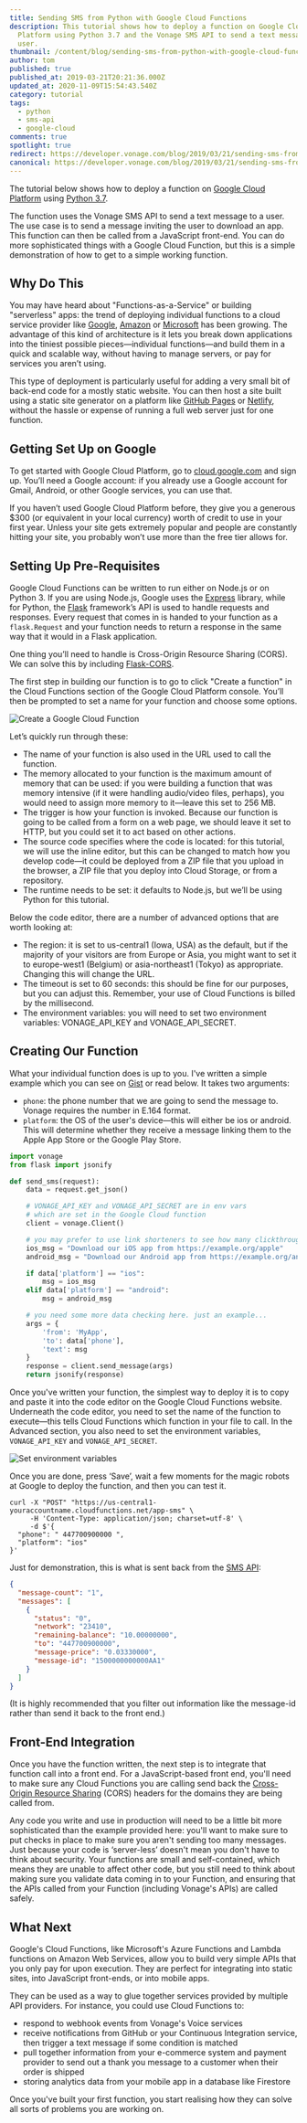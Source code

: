 ```yaml
---
title: Sending SMS from Python with Google Cloud Functions
description: This tutorial shows how to deploy a function on Google Cloud
  Platform using Python 3.7 and the Vonage SMS API to send a text message to a
  user.
thumbnail: /content/blog/sending-sms-from-python-with-google-cloud-functions-dr/Blog_Google-Cloud_SMS_1200x600-1.png
author: tom
published: true
published_at: 2019-03-21T20:21:36.000Z
updated_at: 2020-11-09T15:54:43.540Z
category: tutorial
tags:
  - python
  - sms-api
  - google-cloud
comments: true
spotlight: true
redirect: https://developer.vonage.com/blog/2019/03/21/sending-sms-from-python-with-google-cloud-functions-dr
canonical: https://developer.vonage.com/blog/2019/03/21/sending-sms-from-python-with-google-cloud-functions-dr
---
```

The tutorial below shows how to deploy a function on [Google Cloud Platform](https://cloud.google.com/) using [Python 3.7](https://www.python.org/).

The function uses the Vonage SMS API to send a text message to a user. The use case is to send a message inviting the user to download an app. This function can then be called from a JavaScript front-end. You can do more sophisticated things with a Google Cloud Function, but this is a simple demonstration of how to get to a simple working function.

## Why Do This

You may have heard about "Functions-as-a-Service" or building "serverless" apps: the trend of deploying individual functions to a cloud service provider like [Google](https://cloud.google.com/), [Amazon](https://aws.amazon.com/) or [Microsoft](https://azure.microsoft.com) has been growing. The advantage of this kind of architecture is it lets you break down applications into the tiniest possible pieces—individual functions—and build them in a quick and scalable way, without having to manage servers, or pay for services you aren’t using.

This type of deployment is particularly useful for adding a very small bit of back-end code for a mostly static website. You can then host a site built using a static site generator on a platform like [GitHub Pages](https://pages.github.com/) or [Netlify](https://www.netlify.com/), without the hassle or expense of running a full web server just for one function.

## Getting Set Up on Google

To get started with Google Cloud Platform, go to [cloud.google.com](https://cloud.google.com) and sign up. You’ll need a Google account: if you already use a Google account for Gmail, Android, or other Google services, you can use that.

If you haven’t used Google Cloud Platform before, they give you a generous $300 (or equivalent in your local currency) worth of credit to use in your first year. Unless your site gets extremely popular and people are constantly hitting your site, you probably won’t use more than the free tier allows for.

<sign-up></sign-up>

## Setting Up Pre-Requisites

Google Cloud Functions can be written to run either on Node.js or on Python 3. If you are using Node.js, Google uses the [Express](https://expressjs.com/) library, while for Python, the [Flask](http://flask.pocoo.org/) framework’s API is used to handle requests and responses. Every request that comes in is handed to your function as a `flask.Request` and your function needs to return a response in the same way that it would in a Flask application.

One thing you’ll need to handle is Cross-Origin Resource Sharing (CORS). We can solve this by including [Flask-CORS](https://flask-cors.readthedocs.io/en/latest/).

The first step in building our function is to go to click "Create a function" in the Cloud Functions section of the Google Cloud Platform console. You’ll then be prompted to set a name for your function and choose some options.

![Create a Google Cloud Function](/content/blog/sending-sms-from-python-with-google-cloud-functions/creating-function.png "Create a Google Cloud Function")

Let’s quickly run through these:

* The name of your function is also used in the URL used to call the function.
* The memory allocated to your function is the maximum amount of memory that can be used: if you were building a function that was memory intensive (if it were handling audio/video files, perhaps), you would need to assign more memory to it—leave this set to 256 MB.
* The trigger is how your function is invoked. Because our function is going to be called from a form on a web page, we should leave it set to HTTP, but you could set it to act based on other actions.
* The source code specifies where the code is located: for this tutorial, we will use the inline editor, but this can be changed to match how you develop code—it could be deployed from a ZIP file that you upload in the browser, a ZIP file that you deploy into Cloud Storage, or from a repository.
* The runtime needs to be set: it defaults to Node.js, but we’ll be using Python for this tutorial.

Below the code editor, there are a number of advanced options that are worth looking at:

* The region: it is set to us-central1 (Iowa, USA) as the default, but if the majority of your visitors are from Europe or Asia, you might want to set it to europe-west1 (Belgium) or asia-northeast1 (Tokyo) as appropriate. Changing this will change the URL.
* The timeout is set to 60 seconds: this should be fine for our purposes, but you can adjust this. Remember, your use of Cloud Functions is billed by the millisecond.
* The environment variables: you will need to set two environment variables: VONAGE_API_KEY and VONAGE_API_SECRET.

## Creating Our Function

What your individual function does is up to you. I've written a simple example which you can see on [Gist](https://gist.github.com/tommorris/c6f0353612c6dc57cc1395e4da0637df) or read below. It takes two arguments:

* `phone`: the phone number that we are going to send the message to. Vonage requires the number in E.164 format.
* `platform`: the OS of the user's device—this will either be ios or android. This will determine whether they receive a message linking them to the Apple App Store or the Google Play Store.

```python
import vonage
from flask import jsonify

def send_sms(request):
    data = request.get_json()

    # VONAGE_API_KEY and VONAGE_API_SECRET are in env vars
    # which are set in the Google Cloud function
    client = vonage.Client()

    # you may prefer to use link shorteners to see how many clickthroughs happen
    ios_msg = "Download our iOS app from https://example.org/apple"
    android_msg = "Download our Android app from https://example.org/android"

    if data['platform'] == "ios":
        msg = ios_msg
    elif data['platform'] == "android":
        msg = android_msg

    # you need some more data checking here. just an example...
    args = {
        'from': 'MyApp',
        'to': data['phone'],
        'text': msg
    }
    response = client.send_message(args)
    return jsonify(response)
```

Once you've written your function, the simplest way to deploy it is to copy and paste it into the code editor on the Google Cloud Functions website. Underneath the code editor, you need to set the name of the function to execute—this tells Cloud Functions which function in your file to call. In the Advanced section, you also need to set the environment variables, `VONAGE_API_KEY` and `VONAGE_API_SECRET`.

![Set environment variables](/content/blog/sending-sms-from-python-with-google-cloud-functions/advanced-settings.png "Set environment variables")

Once you are done, press ‘Save’, wait a few moments for the magic robots at Google to deploy the function, and then you can test it.

```curl
curl -X "POST" "https://us-central1-youraccountname.cloudfunctions.net/app-sms" \
     -H 'Content-Type: application/json; charset=utf-8' \
     -d $'{
  "phone": " 447700900000 ",
  "platform": "ios"
}'
```

Just for demonstration, this is what is sent back from the [SMS API](https://developer.nexmo.com/api/sms):

```json
{
  "message-count": "1",
  "messages": [
    {
      "status": "0",
      "network": "23410",
      "remaining-balance": "10.00000000",
      "to": "447700900000",
      "message-price": "0.03330000",
      "message-id": "1500000000000AA1"
    }
  ]
}
```

(It is highly recommended that you filter out information like the message-id rather than send it back to the front end.)

## Front-End Integration

Once you have the function written, the next step is to integrate that function call into a front end. For a JavaScript-based front end, you'll need to make sure any Cloud Functions you are calling send back the [Cross-Origin Resource Sharing](https://developer.mozilla.org/en-US/docs/Web/HTTP/CORS) (CORS) headers for the domains they are being called from.

Any code you write and use in production will need to be a little bit more sophisticated than the example provided here: you'll want to make sure to put checks in place to make sure you aren't sending too many messages. Just because your code is ‘server-less’ doesn't mean you don't have to think about security. Your functions are small and self-contained, which means they are unable to affect other code, but you still need to think about making sure you validate data coming in to your Function, and ensuring that the APIs called from your Function (including Vonage's APIs) are called safely.

## What Next

Google's Cloud Functions, like Microsoft's Azure Functions and Lambda functions on Amazon Web Services, allow you to build very simple APIs that you only pay for upon execution. They are perfect for integrating into static sites, into JavaScript front-ends, or into mobile apps.

They can be used as a way to glue together services provided by multiple API providers. For instance, you could use Cloud Functions to:

* respond to webhook events from Vonage's Voice services
* receive notifications from GitHub or your Continuous Integration service, then trigger a text message if some condition is matched
* pull together information from your e-commerce system and payment provider to send out a thank you message to a customer when their order is shipped
* storing analytics data from your mobile app in a database like Firestore

Once you've built your first function, you start realising how they can solve all sorts of problems you are working on.